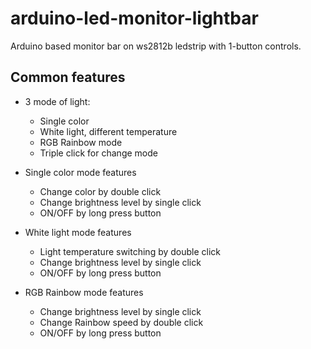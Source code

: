 # arduino-led-monitor-lightbar

Arduino based monitor bar on ws2812b ledstrip with 1-button controls.

## Common features
* 3 mode of light:
  * Single color
  * White light, different temperature
  * RGB Rainbow mode
  * Triple click for change mode
  
* Single color mode features
  * Change color by double click
  * Change brightness level by single click
  * ON/OFF by long press button
  
* White light mode features
  * Light temperature switching by double click
  * Change brightness level by single click
  * ON/OFF by long press button
  
* RGB Rainbow mode features
  * Change brightness level by single click
  * Change Rainbow speed by double click
  * ON/OFF by long press button
  
